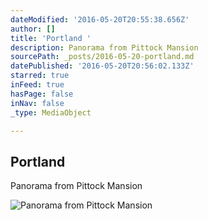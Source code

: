 ```yaml
---
dateModified: '2016-05-20T20:55:38.656Z'
author: []
title: 'Portland '
description: Panorama from Pittock Mansion
sourcePath: _posts/2016-05-20-portland.md
datePublished: '2016-05-20T20:56:02.133Z'
starred: true
inFeed: true
hasPage: false
inNav: false
_type: MediaObject

---
```

<article style=""><h1>Portland </h1><p>Panorama from Pittock Mansion</p></article>

![Panorama from Pittock Mansion](https://s3-us-west-2.amazonaws.com/the-grid-img/p/39f8c739305d1e561268a7ab43c74aa595a1f9c2.jpg)